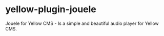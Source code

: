 # yellow-plugin-jouele
Jouele for Yellow CMS - Is a simple and beautiful audio player for Yellow CMS.
